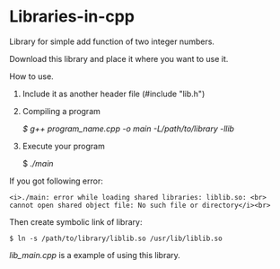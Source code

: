 Libraries-in-cpp
================

Library for simple add function of two integer numbers.<br>

Download this library and place it where you want to use it.<br>

How to use.<br>
1) Include it as another header file (#include "lib.h")<br>

2) Compiling a program<br>

    <i>$ g++ program_name.cpp -o main -L/path/to/library -llib</i><br>
    
3) Execute your program<br>

    $ <i>./main</i><br>

If you got following error:<br>

    <i>./main: error while loading shared libraries: liblib.so: <br>
    cannot open shared object file: No such file or directory</i><br>
    
Then create symbolic link of library:

    $ ln -s /path/to/library/liblib.so /usr/lib/liblib.so
    
<i>lib_main.cpp</i> is a example of using this library.
    
    
